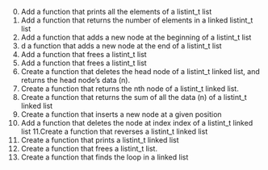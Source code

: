 0. Add a function that prints all the elements of a listint_t list
1. Add a function that returns the number of elements in a linked listint_t list
2. Add a function that adds a new node at the beginning of a listint_t list
3. d a function that adds a new node at the end of a listint_t list
4. Add a function that frees a listint_t list
5. Add a function that frees a listint_t list
6. Create a  function that deletes the head node of a listint_t linked list, and returns the head node’s data (n).
7. Create a function that returns the nth node of a listint_t linked list.
8. Create a function that returns the sum of all the data (n) of a listint_t linked list
9. Create a function that inserts a new node at a given position
10. Add a function that deletes the node at index index of a listint_t linked list
11.Create a function that reverses a listint_t linked list
12. Create a function that prints a listint_t linked list
13. Create a function that frees a listint_t list.
14. Create a function that finds the loop in a linked list
